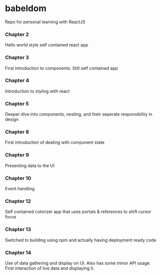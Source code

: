 # babeldom
Repo for personal learning with ReactJS


### Chapter 2 
Hello world style self contained react app

### Chapter 3
First introduction to components. Still self contained app

### Chapter 4
Introduction to styling with react

### Chapter 5
Deeper dive into components, nesting, and their seperate responsibility in design

### Chapter 8
First introduction of dealing with component state

### Chapter 9
Presenting data to the UI

### Chapter 10
Event handling

### Chapter 12
Self contained colorizer app that uses portals & references to shift cursor focus

### Chapter 13
Switched to building using npm and actually having deployment ready code

### Chapter 14
Use of data gathering and display on UI. Also has some minor API usage. First interaction of live data and displaying it. 
